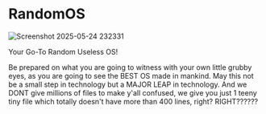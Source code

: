 # RandomOS
![Screenshot 2025-05-24 232331](https://github.com/user-attachments/assets/af25c607-6e33-4208-b501-bac34f58c03c)

Your Go-To Random Useless OS!

Be prepared on what you are going to witness with your own little grubby eyes, as you are going to see the BEST OS made in mankind. May this not be a small step in technology but a MAJOR LEAP in technology. And we DONT give millions of files to make y'all confused,
we give you just 1 teeny tiny file which totally doesn't have more than 400 lines, right? RIGHT??????

